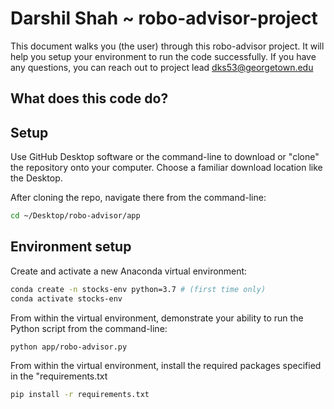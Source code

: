 # Darshil Shah ~ robo-advisor-project

This document walks you (the user) through this robo-advisor project. It will help you setup your environment to run the code successfully. If you have any questions, you can reach out to project lead dks53@georgetown.edu

## What does this code do?


## Setup
Use GitHub Desktop software or the command-line to download or "clone" the repository onto your computer. Choose a familiar download location like the Desktop.

After cloning the repo, navigate there from the command-line: 

```sh
cd ~/Desktop/robo-advisor/app
```
## Environment setup

Create and activate a new Anaconda virtual environment:

```sh
conda create -n stocks-env python=3.7 # (first time only)
conda activate stocks-env
```

From within the virtual environment, demonstrate your ability to run the Python script from the command-line:

```sh
python app/robo-advisor.py
```

From within the virtual environment, install the required packages specified in the "requirements.txt

```sh
pip install -r requirements.txt
```
